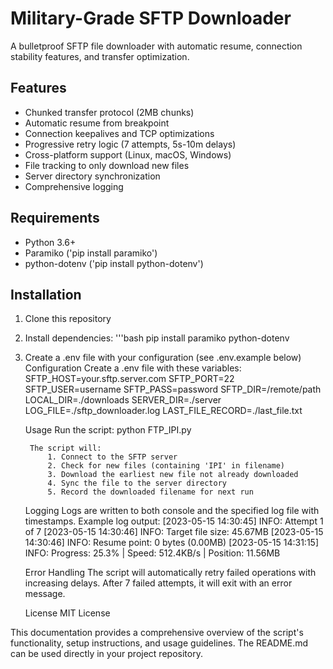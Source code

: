 # Military-Grade SFTP Downloader

A bulletproof SFTP file downloader with automatic resume, connection stability features, and transfer optimization.

## Features
-  Chunked transfer protocol (2MB chunks)
-  Automatic resume from breakpoint
-  Connection keepalives and TCP optimizations
-  Progressive retry logic (7 attempts, 5s-10m delays)
-  Cross-platform support (Linux, macOS, Windows)
-  File tracking to only download new files
-  Server directory synchronization
-  Comprehensive logging

## Requirements
- Python 3.6+
- Paramiko ('pip install paramiko')
- python-dotenv ('pip install python-dotenv')

## Installation
1. Clone this repository
2. Install dependencies:
    '''bash
   pip install paramiko python-dotenv
3. Create a .env file with your configuration (see .env.example below)
	Configuration
	Create a .env file with these variables:
		SFTP_HOST=your.sftp.server.com
		SFTP_PORT=22
		SFTP_USER=username
		SFTP_PASS=password
		SFTP_DIR=/remote/path
		LOCAL_DIR=./downloads
		SERVER_DIR=./server
		LOG_FILE=./sftp_downloader.log
		LAST_FILE_RECORD=./last_file.txt

	Usage
		Run the script:
			python FTP_IPI.py
		
		The script will:
			1. Connect to the SFTP server
			2. Check for new files (containing 'IPI' in filename)
			3. Download the earliest new file not already downloaded
			4. Sync the file to the server directory
			5. Record the downloaded filename for next run

	Logging
		Logs are written to both console and the specified log file with timestamps.
		Example log output:
			[2023-05-15 14:30:45] INFO: Attempt 1 of 7
			[2023-05-15 14:30:46] INFO: Target file size: 45.67MB
			[2023-05-15 14:30:46] INFO: Resume point: 0 bytes (0.00MB)
			[2023-05-15 14:31:15] INFO: Progress: 25.3% | Speed: 512.4KB/s | Position: 11.56MB

	Error Handling
		The script will automatically retry failed operations with increasing delays. After 7 failed attempts, it will exit with an error message.

	License
		MIT License


This documentation provides a comprehensive overview of the script's functionality, setup instructions, and usage guidelines. The README.md can be used directly in your project repository.